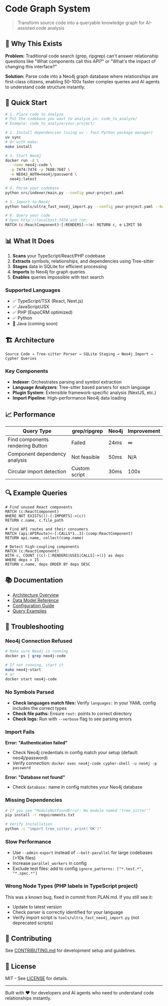 # Code Graph System

> Transform source code into a queryable knowledge graph for AI-assisted code analysis

## 🎯 Why This Exists

**Problem:** Traditional code search (grep, ripgrep) can't answer relationship questions like "What components call this API?" or "What's the impact of changing this interface?"

**Solution:** Parse code into a Neo4j graph database where relationships are first-class citizens, enabling 50-100x faster complex queries and AI agents to understand code structure instantly.

## 🚀 Quick Start

```bash
# 1. Place code to analyze
# Put the codebase you want to analyze in: code_to_analyze/
# Example: code_to_analyze/your-project/

# 2. Install dependencies (using uv - fast Python package manager)
uv sync
# Or with make:
make install

# 3. Start Neo4j
docker run -d \
  --name neo4j-code \
  -p 7474:7474 -p 7688:7687 \
  -e NEO4J_AUTH=neo4j/password \
  neo4j:latest

# 4. Parse your codebase
python src/indexer/main.py --config your-project.yaml

# 5. Import to Neo4j
python tools/ultra_fast_neo4j_import.py --config your-project.yaml --bolt-parallel

# 6. Query your code
# Open http://localhost:7474 and run:
MATCH (c:ReactComponent)-[:RENDERS]->(e) RETURN c, e LIMIT 50
```

## 📊 What It Does

1. **Scans** your TypeScript/React/PHP codebase
2. **Extracts** symbols, relationships, and dependencies using Tree-sitter
3. **Stages** data in SQLite for efficient processing
4. **Imports** to Neo4j for graph queries
5. **Enables** queries impossible with text search

### Supported Languages
- ✅ TypeScript/TSX (React, Next.js)
- ✅ JavaScript/JSX
- ✅ PHP (EspoCRM optimized)
- ✅ Python
- 🚧 Java (coming soon)

## 🏗️ Architecture

```
Source Code → Tree-sitter Parser → SQLite Staging → Neo4j Import → Cypher Queries
```

### Key Components
- **Indexer**: Orchestrates parsing and symbol extraction
- **Language Analyzers**: Tree-sitter based parsers for each language
- **Plugin System**: Extensible framework-specific analysis (NextJS, etc.)
- **Import Pipeline**: High-performance Neo4j data loading

## 📈 Performance

| Query Type | grep/ripgrep | Neo4j | Improvement |
|------------|--------------|-------|-------------|
| Find components rendering Button | Failed | 24ms | ∞ |
| Component dependency analysis | Not feasible | 50ms | N/A |
| Circular import detection | Custom script | 30ms | 100x |

## 🔍 Example Queries

```cypher
# Find unused React components
MATCH (c:ReactComponent)
WHERE NOT EXISTS(()-[:IMPORTS]->(c))
RETURN c.name, c.file_path

# Find API routes and their consumers
MATCH (api:APIRoute)<-[:CALLS*1..3]-(comp:ReactComponent)
RETURN api.name, collect(comp.name)

# Detect high-coupling components
MATCH (c:ReactComponent)
WITH c, COUNT {(c)-[:RENDERS|USES|CALLS]->()} as deps
WHERE deps > 15
RETURN c.name, deps ORDER BY deps DESC
```

## 📚 Documentation

- [Architecture Overview](docs/ARCHITECTURE.md)
- [Data Model Reference](docs/DATA_MODEL.md)
- [Configuration Guide](docs/CONFIGURATION.md)
- [Query Examples](docs/QUERYING.md)

## 🔧 Troubleshooting

### Neo4j Connection Refused
```bash
# Make sure Neo4j is running
docker ps | grep neo4j-code

# If not running, start it
make neo4j-start
# or
docker start neo4j-code
```

### No Symbols Parsed
- **Check languages match files:** Verify `languages:` in your YAML config includes the correct types
- **Check file paths:** Ensure `root:` points to correct directory
- **Check logs:** Run with `--verbose` flag to see parsing errors

### Import Fails
**Error: "Authentication failed"**
- Check Neo4j credentials in config match your setup (default: neo4j/password)
- Verify connection: `docker exec neo4j-code cypher-shell -u neo4j -p password`

**Error: "Database not found"**
- Check `database:` name in config matches your Neo4j database

### Missing Dependencies
```bash
# If you see "ModuleNotFoundError: No module named 'tree_sitter'"
pip install -r requirements.txt

# Verify installation
python -c "import tree_sitter; print('OK')"
```

### Slow Performance
- Use `--admin-export` instead of `--bolt-parallel` for large codebases (>10k files)
- Increase `parallel_workers` in config
- Exclude test files: add to config `ignore_patterns: ["*.test.*", "*.spec.*"]`

### Wrong Node Types (PHP labels in TypeScript project)
This was a known bug, fixed in commit from PLAN.md. If you still see it:
- Update to latest version
- Check parser is correctly identified for your language
- Verify import script is `tools/ultra_fast_neo4j_import.py` (not deprecated scripts)

## 🤝 Contributing

See [CONTRIBUTING.md](CONTRIBUTING.md) for development setup and guidelines.

## 📄 License

MIT - See [LICENSE](LICENSE) for details.

---

Built with ❤️ for developers and AI agents who need to understand code relationships instantly.